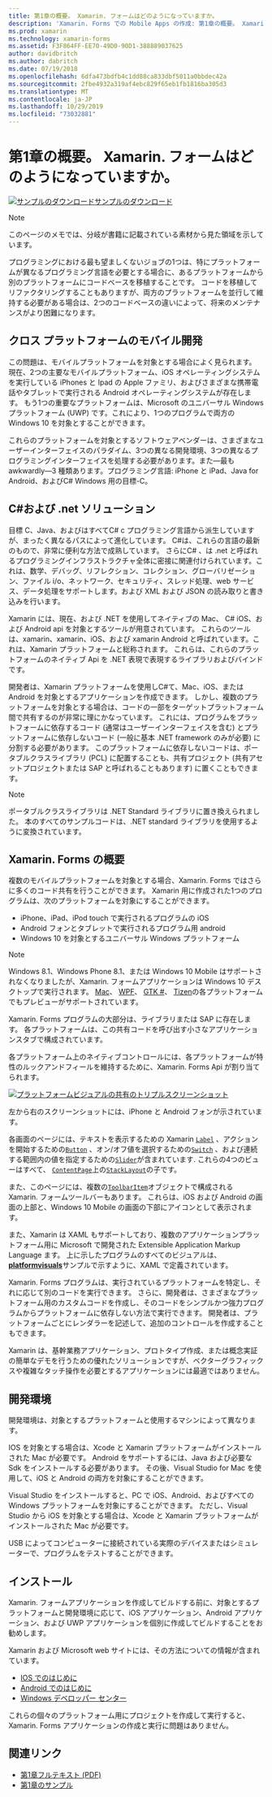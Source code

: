 ```yaml
---
title: 第1章の概要。 Xamarin. フォームはどのようになっていますか。
description: 'Xamarin. Forms での Mobile Apps の作成: 第1章の概要。 Xamarin. フォームはどのようになっていますか。'
ms.prod: xamarin
ms.technology: xamarin-forms
ms.assetid: F3F864FF-EE70-49D0-90D1-388889037625
author: davidbritch
ms.author: dabritch
ms.date: 07/19/2018
ms.openlocfilehash: 6dfa473bdfb4c1dd88ca833dbf5011a0bbdec42a
ms.sourcegitcommit: 2fbe4932a319af4ebc829f65eb1fb1816ba305d3
ms.translationtype: MT
ms.contentlocale: ja-JP
ms.lasthandoff: 10/29/2019
ms.locfileid: "73032881"
---
```

# <a name="summary-of-chapter-1-how-does-xamarinforms-fit-in"></a>第1章の概要。 Xamarin. フォームはどのようになっていますか。

[![サンプルのダウンロード](~/media/shared/download.png)サンプルのダウンロード](https://github.com/xamarin/xamarin-forms-book-samples/tree/master/Chapter01)

> [!NOTE]
> このページのメモでは、分岐が書籍に記載されている素材から見た領域を示しています。

プログラミングにおける最も望ましくないジョブの1つは、特にプラットフォームが異なるプログラミング言語を必要とする場合に、あるプラットフォームから別のプラットフォームにコードベースを移植することです。 コードを移植してリファクタリングすることもありますが、両方のプラットフォームを並行して維持する必要がある場合は、2つのコードベースの違いによって、将来のメンテナンスがより困難になります。

## <a name="cross-platform-mobile-development"></a>クロス プラットフォームのモバイル開発

この問題は、モバイルプラットフォームを対象とする場合によく見られます。 現在、2つの主要なモバイルプラットフォーム、iOS オペレーティングシステムを実行している iPhones と Ipad の Apple ファミリ、およびさまざまな携帯電話やタブレットで実行される Android オペレーティングシステムが存在します。 もう1つの重要なプラットフォームは、Microsoft のユニバーサル Windows プラットフォーム (UWP) です。これにより、1つのプログラムで両方の Windows 10 を対象とすることができます。

これらのプラットフォームを対象とするソフトウェアベンダーは、さまざまなユーザーインターフェイスのパラダイム、3つの異なる開発環境、3つの異なるプログラミングインターフェイスを処理する必要があります。また&mdash;最も awkwardly&mdash;3 種類あります。プログラミング言語: iPhone と iPad、Java for Android、およびC# Windows 用の目標-C。

## <a name="the-c-and-net-solution"></a>C#および .net ソリューション

目標 C、Java、およびはすべてC# c プログラミング言語から派生していますが、まったく異なるパスによって進化しています。 C#は、これらの言語の最新のもので、非常に便利な方法で成熟しています。 さらにC# 、は .net と呼ばれるプログラミングインフラストラクチャ全体に密接に関連付けられています。これは、数学、デバッグ、リフレクション、コレクション、グローバリゼーション、ファイル i/o、ネットワーク、セキュリティ、スレッド処理、web サービス、データ処理をサポートします。および XML および JSON の読み取りと書き込みを行います。

Xamarin には、現在、および .NET を使用してネイティブの Mac、 C# iOS、および Android api を対象とするツールが用意されています。 これらのツールは、xamarin、xamarin、iOS、および xamarin Android と呼ばれています。これは、Xamarin プラットフォームと総称されます。 これらは、これらのプラットフォームのネイティブ Api を .NET 表現で表現するライブラリおよびバインドです。

開発者は、Xamarin プラットフォームを使用しC#て、Mac、iOS、または Android を対象とするアプリケーションを作成できます。 しかし、複数のプラットフォームを対象とする場合は、コードの一部をターゲットプラットフォーム間で共有するのが非常に理にかなっています。 これには、プログラムをプラットフォームに依存するコード (通常はユーザーインターフェイスを含む) とプラットフォームに依存しないコード (一般に基本 .NET framework のみが必要) に分割する必要があります。 このプラットフォームに依存しないコードは、ポータブルクラスライブラリ (PCL) に配置することも、共有プロジェクト (共有アセットプロジェクトまたは SAP と呼ばれることもあります) に置くこともできます。

> [!NOTE]
> ポータブルクラスライブラリは .NET Standard ライブラリに置き換えられました。 本のすべてのサンプルコードは、.NET standard ライブラリを使用するように変換されています。

## <a name="introducing-xamarinforms"></a>Xamarin. Forms の概要

複数のモバイルプラットフォームを対象とする場合、Xamarin. Forms ではさらに多くのコード共有を行うことができます。 Xamarin 用に作成された1つのプログラムは、次のプラットフォームを対象にすることができます。

- iPhone、iPad、iPod touch で実行されるプログラムの iOS
- Android フォンとタブレットで実行されるプログラム用 android
- Windows 10 を対象とするユニバーサル Windows プラットフォーム

> [!NOTE]
> Windows 8.1、Windows Phone 8.1、または Windows 10 Mobile はサポートされなくなりましたが、Xamarin. フォームアプリケーションは Windows 10 デスクトップで実行されます。 [Mac](~/xamarin-forms/platform/other/mac.md)、 [WPF](~/xamarin-forms/platform/other/wpf.md)、 [GTK #](~/xamarin-forms/platform/other/gtk.md)、 [Tizen](~/xamarin-forms/platform/other/tizen.md)の各プラットフォームでもプレビューがサポートされています。

Xamarin. Forms プログラムの大部分は、ライブラリまたは SAP に存在します。 各プラットフォームは、この共有コードを呼び出す小さなアプリケーションスタブで構成されています。

各プラットフォーム上のネイティブコントロールには、各プラットフォームが特性のルックアンドフィールを維持するために、Xamarin. Forms Api が割り当てられます。

[![プラットフォームビジュアルの共有のトリプルスクリーンショット](images/ch01fg03-small.png "各プラットフォームでの Xamarin. フォームコントロール")](images/ch01fg03-large.png#lightbox "各プラットフォームでの Xamarin. フォームコントロール")

左から右のスクリーンショットには、iPhone と Android フォンが示されています。

各画面のページには、テキストを表示するための Xamarin [`Label`](xref:Xamarin.Forms.Label) 、アクションを開始するための[`Button`](xref:Xamarin.Forms.Button) 、オン/オフ値を選択するための[`Switch`](xref:Xamarin.Forms.Switch) 、および連続する範囲内の値を指定するための[`Slider`](xref:Xamarin.Forms.Slider)が含まれています. これらの4つのビューはすべて、 [`ContentPage`](xref:Xamarin.Forms.ContentPage)上の[`StackLayout`](xref:Xamarin.Forms.StackLayout)の子です。

また、このページには、複数の[`ToolbarItem`](xref:Xamarin.Forms.ToolbarItem)オブジェクトで構成される Xamarin. フォームツールバーもあります。 これらは、iOS および Android の画面の上部と、Windows 10 Mobile の画面の下部にアイコンとして表示されます。

また、Xamarin は XAML もサポートしており、複数のアプリケーションプラットフォーム用に Microsoft で開発された Extensible Application Markup Language ます。 上に示したプログラムのすべてのビジュアルは、 [**platformvisuals**](https://github.com/xamarin/xamarin-forms-book-samples/tree/master/Chapter01/PlatformVisuals)サンプルで示すように、XAML で定義されています。

Xamarin. Forms プログラムは、実行されているプラットフォームを特定し、それに応じて別のコードを実行できます。 さらに、開発者は、さまざまなプラットフォーム用のカスタムコードを作成し、そのコードをシンプルかつ強力プログラムからプラットフォームに依存しない方法で実行できます。 開発者は、プラットフォームごとにレンダラーを記述して、追加のコントロールを作成することもできます。

Xamarin は、基幹業務アプリケーション、プロトタイプ作成、または概念実証の簡単なデモを行うための優れたソリューションですが、ベクターグラフィックスや複雑なタッチ操作を必要とするアプリケーションには最適ではありません。

## <a name="your-development-environment"></a>開発環境

開発環境は、対象とするプラットフォームと使用するマシンによって異なります。

IOS を対象とする場合は、Xcode と Xamarin プラットフォームがインストールされた Mac が必要です。 Android をサポートするには、Java および必要な Sdk をインストールする必要があります。 その後、Visual Studio for Mac を使用して、iOS と Android の両方を対象にすることができます。

Visual Studio をインストールすると、PC で iOS、Android、およびすべての Windows プラットフォームを対象にすることができます。 ただし、Visual Studio から iOS を対象とする場合は、Xcode と Xamarin プラットフォームがインストールされた Mac が必要です。

USB によってコンピューターに接続されている実際のデバイスまたはシミュレーターで、プログラムをテストすることができます。

## <a name="installation"></a>インストール

Xamarin. フォームアプリケーションを作成してビルドする前に、対象とするプラットフォームと開発環境に応じて、iOS アプリケーション、Android アプリケーション、および UWP アプリケーションを個別に作成してビルドすることをお勧めします。

Xamarin および Microsoft web サイトには、その方法についての情報が含まれています。

- [IOS でのはじめに](~/ios/get-started/index.md)
- [Android でのはじめに](~/android/get-started/index.md)
- [Windows デベロッパー センター](https://dev.windows.com)

これらの個々のプラットフォーム用にプロジェクトを作成して実行すると、Xamarin. Forms アプリケーションの作成と実行に問題はありません。

## <a name="related-links"></a>関連リンク

- [第1章フルテキスト (PDF)](https://download.xamarin.com/developer/xamarin-forms-book/XamarinFormsBook-Ch01-Apr2016.pdf)
- [第1章のサンプル](https://github.com/xamarin/xamarin-forms-book-samples/tree/master/Chapter01)
